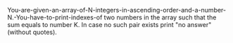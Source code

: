  You-are-given-an-array-of-N-integers-in-ascending-order-and-a-number-N.-You-have-to-print-indexes-of two numbers in the array such that the sum equals to number K. In case no such pair exists print "no answer"(without quotes).
 
